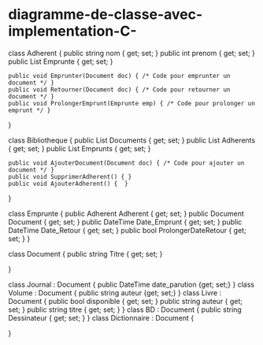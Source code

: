 # diagramme-de-classe-avec-implementation-C-
class Adherent 
{
    public string nom { get; set; }
    public int prenom { get; set; }
    public List<Emprunte> Emprunte { get; set; }

    public void Emprunter(Document doc) { /* Code pour emprunter un document */ }
    public void Retourner(Document doc) { /* Code pour retourner un document */ }
    public void ProlongerEmprunt(Emprunte emp) { /* Code pour prolonger un emprunt */ }
}

class Bibliotheque 
{
    public List<Document> Documents { get; set; }
    public List<Adherent> Adherents { get; set; }
    public List<Emprunte> Emprunts { get; set; }

    public void AjouterDocument(Document doc) { /* Code pour ajouter un document */ }
    public void SupprimerAdherent() { }
    public void AjouterAdherent() {  }
}

class Emprunte 
{
    public Adherent Adherent { get; set; }
    public Document Document { get; set; }
    public DateTime Date_Emprunt { get; set; }
    public DateTime Date_Retour { get; set; }
    public bool ProlongerDateRetour { get; set; }
}

class Document 
{
    public string Titre { get; set; }
    
}

class Journal : Document { 
    public DateTime date_parution {get; set;}
 }
class Volume : Document { 
    public string auteur {get; set;}
 }
class Livre : Document {
    public bool disponible { get; set; }
    public string auteur { get; set; }
    public string titre { get; set; }
     }
class BD : Document { 
    public string Dessinateur { get; set; }
}
class Dictionnaire : Document { 
    
 }
